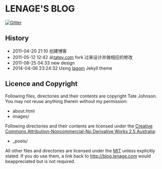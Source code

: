 # LENAGE'S BLOG

[![Gitter](https://badges.gitter.im/Join%20Chat.svg)](https://gitter.im/lenage/lenage.github.com?utm_source=badge&utm_medium=badge&utm_campaign=pr-badge&utm_content=badge)

## History
* 2011-04-20 21:10 创建博客
* 2011-05-12 12:42 从[tatey.com](http://tatey.com) fork 过来设计并做相应的修改
* 2011-08-25 04:33 new design
* 2014-04-06 23:24:32 Using [lagom](https://github.com/swanson/lagom/) Jekyll theme

## Licence and Copyright

Following files, directories and their contents are copyright Tate Johnson. You may not reuse anything therein without my permission:

* about.html
* images/

Following directories and their contents are licensed under the [Creative Commons Attribution-Noncommercial-No Derivative Works 2.5 Australia](http://creativecommons.org/licenses/by-nc-nd/2.5/au/):

* _posts/

All other files and directories are licensed under the [MIT](http://www.opensource.org/licenses/mit-license.php) unless explicitly stated. If you do use them, a link back to http://blog.lenage.com would beappreciated but is not required.
